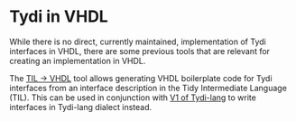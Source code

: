# Tydi in VHDL

While there is no direct, currently maintained, implementation of Tydi interfaces in VHDL, there are some previous tools that are relevant for creating an implementation in VHDL.

The [TIL -> VHDL](https://github.com/matthijsr/til-vhdl/) tool allows generating VHDL boilerplate code for Tydi interfaces from an interface description in the Tidy Intermediate Language (TIL). This can be used in conjunction with [V1 of Tydi-lang](https://github.com/twoentartian/tydi-lang) to write interfaces in Tydi-lang dialect instead.